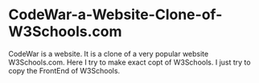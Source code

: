# CodeWar-a-Website-Clone-of-W3Schools.com
CodeWar is a website. It is a clone of a very popular website W3Schools.com.
Here I try to make exact copt of W3Schools. I just try to copy the FrontEnd of W3Schools.
